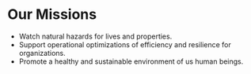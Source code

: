 # Our Missions
- Watch natural hazards for lives and properties.
- Support operational optimizations of efficiency and resilience for organizations.
- Promote a healthy and sustainable environment of us human beings.
